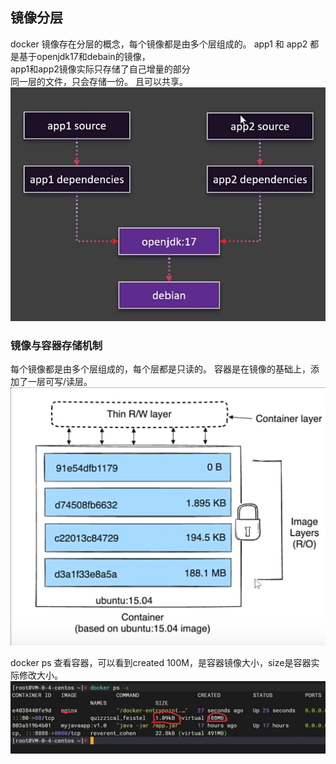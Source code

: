 ## 镜像分层
docker 镜像存在分层的概念，每个镜像都是由多个层组成的。
app1 和 app2 都是基于openjdk17和debain的镜像，  
app1和app2镜像实际只存储了自己增量的部分  
同一层的文件，只会存储一份。 且可以共享。
![](./images/docker-22-01.png)

### 镜像与容器存储机制
每个镜像都是由多个层组成的，每个层都是只读的。
容器是在镜像的基础上，添加了一层可写/读层。
![](./images/docker-22-02.png)

docker ps 查看容器，可以看到created 100M，是容器镜像大小，size是容器实际修改大小。
![](./images/docker-22-03.png)
